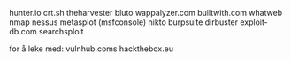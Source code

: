 
hunter.io
crt.sh
theharvester
bluto
wappalyzer.com
builtwith.com
whatweb
nmap
nessus
metasplot (msfconsole)
nikto
burpsuite
dirbuster
exploit-db.com
searchsploit

for å leke med:
vulnhub.coms
hackthebox.eu
<!--stackedit_data:
eyJoaXN0b3J5IjpbLTg2MzMzMjk2LC0yMDMyNjMxNDM3LDE4OT
I2OTU0MzYsMzc3NzI2ODUxLC0xNTcxOTIxNjEwLC00MDM4MjQ0
MjMsLTM0MjA1NDkyMiwxNTkzMzEyMTcwLC04MDk1NTc3MzgsNj
QyMjAxODAzLDI4NzY2NjM5OF19
-->